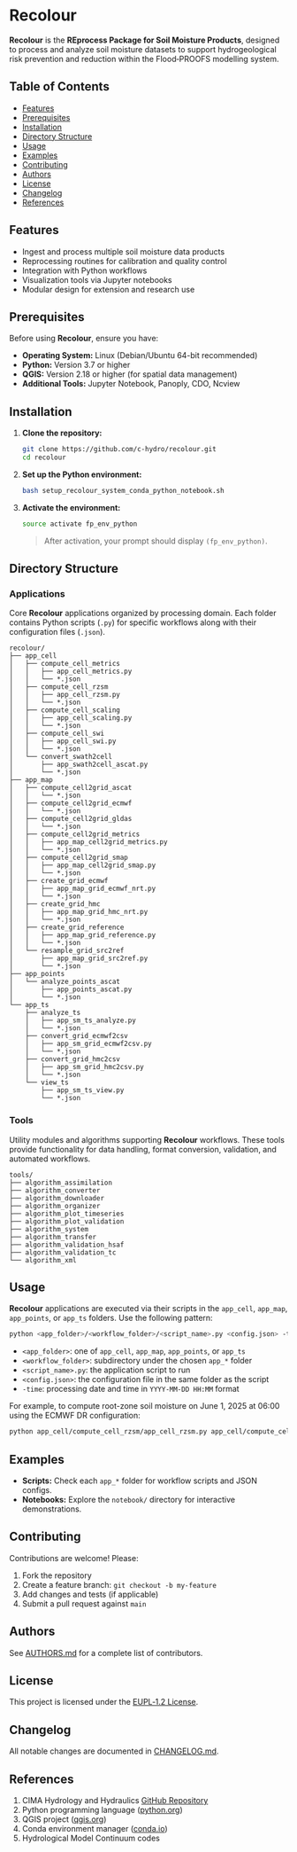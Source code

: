 # **Recolour**

**Recolour** is the **REprocess Package for Soil Moisture Products**, designed to process and analyze soil moisture datasets to support hydrogeological risk prevention and reduction within the Flood‑PROOFS modelling system.

## Table of Contents

- [Features](#features)
- [Prerequisites](#prerequisites)
- [Installation](#installation)
- [Directory Structure](#directory-structure)
- [Usage](#usage)
- [Examples](#examples)
- [Contributing](#contributing)
- [Authors](#authors)
- [License](#license)
- [Changelog](#changelog)
- [References](#references)

## Features

- Ingest and process multiple soil moisture data products
- Reprocessing routines for calibration and quality control
- Integration with Python workflows
- Visualization tools via Jupyter notebooks
- Modular design for extension and research use

## Prerequisites

Before using **Recolour**, ensure you have:

- **Operating System:** Linux (Debian/Ubuntu 64-bit recommended)
- **Python:** Version 3.7 or higher
- **QGIS:** Version 2.18 or higher (for spatial data management)
- **Additional Tools:** Jupyter Notebook, Panoply, CDO, Ncview

## Installation

1. **Clone the repository:**
   ```bash
   git clone https://github.com/c-hydro/recolour.git
   cd recolour
   ```
2. **Set up the Python environment:**
   ```bash
   bash setup_recolour_system_conda_python_notebook.sh
   ```
3. **Activate the environment:**
   ```bash
   source activate fp_env_python
   ```
   > After activation, your prompt should display `(fp_env_python)`.

## Directory Structure

### Applications
Core **Recolour** applications organized by processing domain. Each folder contains Python scripts (`.py`) for specific workflows along with their configuration files (`.json`).
```plaintext
recolour/
├── app_cell
│   ├── compute_cell_metrics
│   │   ├── app_cell_metrics.py
│   │   └── *.json
│   ├── compute_cell_rzsm
│   │   ├── app_cell_rzsm.py
│   │   └── *.json
│   ├── compute_cell_scaling
│   │   ├── app_cell_scaling.py
│   │   └── *.json
│   ├── compute_cell_swi
│   │   ├── app_cell_swi.py
│   │   └── *.json
│   └── convert_swath2cell
│       ├── app_swath2cell_ascat.py
│       └── *.json
├── app_map
│   ├── compute_cell2grid_ascat
│   │   └── *.json
│   ├── compute_cell2grid_ecmwf
│   │   └── *.json
│   ├── compute_cell2grid_gldas
│   │   └── *.json
│   ├── compute_cell2grid_metrics
│   │   ├── app_map_cell2grid_metrics.py
│   │   └── *.json
│   ├── compute_cell2grid_smap
│   │   ├── app_map_cell2grid_smap.py
│   │   └── *.json
│   ├── create_grid_ecmwf
│   │   ├── app_map_grid_ecmwf_nrt.py
│   │   └── *.json
│   ├── create_grid_hmc
│   │   ├── app_map_grid_hmc_nrt.py
│   │   └── *.json
│   ├── create_grid_reference
│   │   ├── app_map_grid_reference.py
│   │   └── *.json
│   └── resample_grid_src2ref
│       ├── app_map_grid_src2ref.py
│       └── *.json
├── app_points
│   └── analyze_points_ascat
│       ├── app_points_ascat.py
│       └── *.json
└── app_ts
    ├── analyze_ts
    │   ├── app_sm_ts_analyze.py
    │   └── *.json
    ├── convert_grid_ecmwf2csv
    │   ├── app_sm_grid_ecmwf2csv.py
    │   └── *.json
    ├── convert_grid_hmc2csv
    │   ├── app_sm_grid_hmc2csv.py
    │   └── *.json
    └── view_ts
        ├── app_sm_ts_view.py
        └── *.json
```

### Tools
Utility modules and algorithms supporting **Recolour** workflows. These tools provide functionality for data handling, format conversion, validation, and automated workflows.
```plaintext
tools/
├── algorithm_assimilation
├── algorithm_converter
├── algorithm_downloader
├── algorithm_organizer
├── algorithm_plot_timeseries
├── algorithm_plot_validation
├── algorithm_system
├── algorithm_transfer
├── algorithm_validation_hsaf
├── algorithm_validation_tc
└── algorithm_xml
```

## Usage

**Recolour** applications are executed via their scripts in the `app_cell`, `app_map`, `app_points`, or `app_ts` folders. Use the following pattern:
```bash
python <app_folder>/<workflow_folder>/<script_name>.py <config.json> -time "YYYY-MM-DD HH:MM"
```
- `<app_folder>`: one of `app_cell`, `app_map`, `app_points`, or `app_ts`
- `<workflow_folder>`: subdirectory under the chosen `app_*` folder
- `<script_name>.py`: the application script to run
- `<config.json>`: the configuration file in the same folder as the script
- `-time`: processing date and time in `YYYY-MM-DD HH:MM` format

For example, to compute root-zone soil moisture on June 1, 2025 at 06:00 using the ECMWF DR configuration:
```bash
python app_cell/compute_cell_rzsm/app_cell_rzsm.py app_cell/compute_cell_rzsm/app_cell_rzsm_ecmwf_dr_local.json -time "2025-06-01 06:00"
```

## Examples

- **Scripts:** Check each `app_*` folder for workflow scripts and JSON configs.
- **Notebooks:** Explore the `notebook/` directory for interactive demonstrations.

## Contributing

Contributions are welcome! Please:
1. Fork the repository
2. Create a feature branch: `git checkout -b my-feature`
3. Add changes and tests (if applicable)
4. Submit a pull request against `main`

## Authors

See [AUTHORS.md](AUTHORS.md) for a complete list of contributors.

## License

This project is licensed under the [EUPL‑1.2 License](LICENSE.md).

## Changelog

All notable changes are documented in [CHANGELOG.md](CHANGELOG.md).

## References

1. CIMA Hydrology and Hydraulics [GitHub Repository](https://github.com/c-hydro)
2. Python programming language ([python.org](https://www.python.org/))
3. QGIS project ([qgis.org](https://qgis.org/))
4. Conda environment manager ([conda.io](https://conda.io/))
5. Hydrological Model Continuum codes

